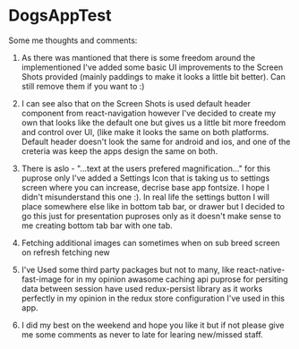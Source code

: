 # DogsAppTest

Some me thoughts and comments:

1. As there was mantioned that there is some freedom around the implementioned I've added some basic 
UI improvements to the Screen Shots provided (mainly paddings to make it looks a little bit better). Can still remove them if you want to :) 

2. I can see also that on the Screen Shots is used default header component from react-navigation however I've 
decided to create my own that looks like the default one but gives us a little bit more freedom and control over UI, (like make it looks the same 
on both platforms. Default header doesn't look the same for android and ios, and one of the creteria was keep the apps design the same on both. 

3. There is aslo - "...text at the users prefered magnification..." for this puprose only I've added a Settings Icon that is taking us to 
settings screen where you can increase, decrise base app fontsize. I hope I didn't misunderstand this one :). In real life the settings button I will 
place somewhere else like in bottom tab bar, or drawer but I decided to go this just for presentation puproses only as it doesn't make sense to me creating
bottom tab bar with one tab.

4. Fetching additional images can sometimes when on sub breed screen on refresh fetching new 

5. I've Used some third party packages but not to many, like react-native-fast-image for in my opinion awasome caching api puprose for persiting data between
session have used redux-persist library as it works perfectly in my opinion in the redux store configuration I've used in this app. 

6. I did my best on the weekend and hope you like it but if not please give me some comments as never to late for learing new/missed staff. 



